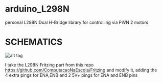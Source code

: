 arduino_L298N
=============

personal L298N Dual H-Bridge library for controlling via PWN 2 motors

SCHEMATICS
==========
![alt tag](https://photos-6.dropbox.com/t/2/AABZaaZ8yGtTcrU8hxjzjaP3telmPT42Rwnmp2zg2t-QEQ/12/1807539/png/1024x768/3/1419894000/0/2/Screenshot%202014-12-29%2016.50.18.png/CLOpbiABKAEoAg/cKI3RCx3BwV7BSLugtWK9UYQtQ-fibOtynDKYZj23V0)

I take the L298N Fritzing part from this repo https://github.com/ComputacaoNaEscola/Fritzing
and modify it, adding the 4 extra pings for ENA,ENB and 2 5V+ pings for ENA and ENB pins
